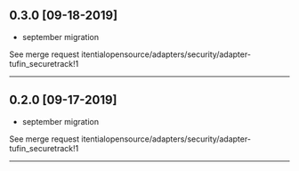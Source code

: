 
## 0.3.0 [09-18-2019]

* september migration

See merge request itentialopensource/adapters/security/adapter-tufin_securetrack!1

---

## 0.2.0 [09-17-2019]

* september migration

See merge request itentialopensource/adapters/security/adapter-tufin_securetrack!1

---

